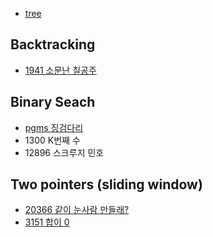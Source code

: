 
- [tree](https://github.com/evelyn82/baekjoon-PS/blob/main/Tree/README.md)

<h2>Backtracking</h2>

- [1941 소문난 칠공주](https://github.com/evelyn82/baekjoon-PS/blob/main/Backtracking/1941.md)

<h2>Binary Seach</h2>

- [pgms 징검다리](https://github.com/evelyn82/baekjoon-PS/blob/main/binary%20search/Stepping%20stone.md)
- 1300 K번째 수
- 12896 스크루지 민호
 
<h2>Two pointers (sliding window)</h2>

- [20366 같이 눈사람 만들래?](https://github.com/evelyn82/baekjoon-PS/blob/main/boj/Two%20Pointers/20366.md)
- [3151 합이 0](https://github.com/evelyn82/baekjoon-PS/blob/main/boj/Two%20Pointers/3151.md)
